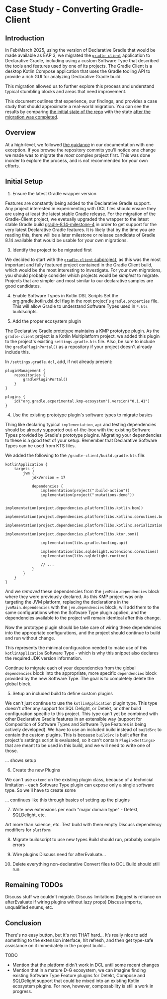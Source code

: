 
# Case Study - Converting Gradle-Client

## Introduction

In Feb/March 2025, using the version of Declarative Gradle that would be made available as EAP 3, we migrated the [`gradle client`](https://github.com/gradle/gradle-client) application to Declarative Gradle, including using a custom Software Type that described the tools and features used by one of its projects.
The Gradle Client is a desktop Kotlin Compose application that uses the Gradle tooling API to provide a rich GUI for analyzing Declarative Gradle build.

This migration allowed us to further explore this process and understand typical stumbling blocks and areas that need improvement.

This document outlines that experience, our findings, and provides a case study that should approximate a real-world migration.
You can see the results by comparing [the initial state of the repo](https://github.com/gradle/gradle-client/tree/4fb821caecbc4a55c5896624b31b201f66cc9fd0) with the state [after the migration was completed](https://github.com/gradle/gradle-client/commit/5484d947379fb7d8b4e2f00322bd3f37ba0f486f).

## Overview

At a high-level, we followed [the guidance](migration-guide.md) in our documentation with one exception.
If you browse the repository commits you'll notice one change we made was to migrate the _most_ complex project first.
This was done inorder to explore the process, and is not recommended for your own efforts.

## Initial Setup

1. Ensure the latest Gradle wrapper version

Features are constantly being added to the Declarative Gradle support.  
Any project interested in experimenting with DCL files should ensure they are using at least the latest stable Gradle release.
For the migration of the Gradle-Client project, we evetually upgraded the wrapper to the latest stable Gradle build [gradle-8.14-milestone-4](https\://services.gradle.org/distributions/gradle-8.14-milestone-4-bin.zip) in order to get support for the very latest Declarative Gradle features.
It is likely that by the time you are reading this, there will be a later milestone or release candidate of Gradle 8.14 available that would be usable for your own migrations.

3. Identify the project to be migrated first

We decided to start with the [`gradle-client` subproject](https://github.com/gradle/gradle-client/tree/main/gradle-client), as this was the most important and fully featured project contained in the Gradle Client build, which would be the most interesting to investigate.
For your own migrations, you should probably consider which projects would be _simplest_ to migrate.
Projects that are simpler and most similar to our declarative samples are good candidates.


4. Enable Software Types in Kotlin DSL Scripts
Set the org.gradle.kotlin.dsl.dcl flag in the root project's `gradle.properties` file.
This will allow Gradle to understand Software Types used in `*.kts` buildscripts.

3. Add the proper ecosystem plugin

The Declarative Gradle prototype maintains a KMP prototype plugin.
As the `gradle-client` project is a Kotlin Multiplatform project, we added this plugin to the project's existing `settings.gradle.kts` file.
Also, be sure to include the `gradlePluginPortal()` as a repository if your project doesn't already include this.

In `/settings.gradle.dcl`, add, if not already present:
```
pluginManagement {
    repositories {
        gradlePluginPortal()
    }
}

plugins {
    id("org.gradle.experimental.kmp-ecosystem").version("0.1.41")
}

```

4. Use the existing prototype plugin's software types to migrate basics

Thing like declaring typical `implementation`, `api` and testing dependencies should be already supported out-of-the-box with the existing Software Types provided by Gradle's prototype plugins.
Migrating your dependencies to these is a good test of your setup.
Remember that Declarative Software Types can be used from KTS files.

We added the following to the `/gradle-client/build.gradle.kts` file:


```
kotlinApplication {
    targets {
        jvm {
            jdkVersion = 17

            dependencies {
                implementation(project(":build-action"))
                implementation(project(":mutations-demo"))

                implementation(project.dependencies.platform(libs.kotlin.bom))
                implementation(project.dependencies.platform(libs.kotlinx.coroutines.bom))
                implementation(project.dependencies.platform(libs.kotlinx.serialization.bom))
                implementation(project.dependencies.platform(libs.ktor.bom))

                implementation(libs.gradle.tooling.api)

                implementation(libs.sqldelight.extensions.coroutines)
                implementation(libs.sqldelight.runtime)

                // ...
            }
        }
    }
}
```

And we _removed_ these dependencies from the `jvmMain.dependencies` block where they were previously declared.
As this KMP project was only targeting the JVM platform, replacing the declarations in the `jvmMain.dependencies` with the `jvm.dependencies` block, will add them to the same configurations when the Software Type plugin applied, and the dependencies available to the project will remain identical after this change.

Now the prototype plugin should be take care of wiring these dependencies into the appropriate configurations, and the project should continue to build and run without change.

This represents the minimal configuration needed to make use of this `kotlinApplication` Software Type - which is why this snippet also declares the required JDK version information.

Continue to migrate each of your dependencies from the global `dependencies` block into the appropriate, more specific `dependencies` block provided by the new Software Type.
The goal is to completely delete the global block.

5. Setup an included build to define custom plugins

We can't just continue to use the `kotlinApplication` plugin type.
This type doesn't offer any support for SQL Delight, or Detekt, or other build configuration specific to this project.
This type can't yet be combined with other Declarative Gradle features in an extensible way (support for Composition of Software Types and Software Type Features is being actively developed).
We have to use an included build instead of `buildSrc` to contain the custom plugins.
This is because `buildSrc` is built after the project's settings script is evaluated, so it can't contain `Plugin<Settings>` that are meant to be used in this build, and we will need to write one of those.

... shows setup


6. Create the new Plugins

We can't use `extend` on the existing plugin class, because of a technicial limitation - each Software Type plugin can expose only a single software type.
So we'll have to create some 

... continues like this through basics of setting up the plugins

7. Write new extensions per each "major domain type" - Detekt, SQLDelight, etc.

Art more than science, etc.
Test build with them empty
Discuss dependency modifiers for `platform`

8. Migrate buildscript to use new types
Build should run, probably compile errors

9. Wire plugins
Discuss need for afterEvaluate...

10. Delete everything non-declarative
Convert files to DCL
Build should still run





## Remaining TODOs

Discuss stuff we couldn't migrate.
Discuss limitations (biggest is reliance on afterEvaluate if wiring plugins without lazy props)
Discuss imports, unqualified enums, etc.

## Conclusion

There's no easy button, but it's not THAT hard...
It’s really nice to add something to the extension interface, hit refresh, and then get type-safe assistance on it immediately in the project build...







TODO
- Mention that the platform didn't work in DCL until some recent changes
- Mention that in a mature D-G ecosystem, we can imagine finding existing Software Type Feature plugins for Detekt, Compose and SQLDelight support that could be mixed into an existing Kotlin ecosystem plugins. For now, however, composability is still a work in progress.






